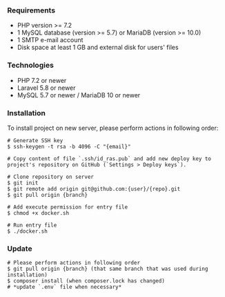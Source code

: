 ### Requirements



* PHP version >= 7.2
* 1 MySQL database (version >= 5.7) or MariaDB (version >= 10.0)
* 1 SMTP e-mail account
* Disk space at least 1 GB and external disk for users' files

### Technologies

* PHP 7.2 or newer
* Laravel 5.8 or newer
* MySQL 5.7 or newer / MariaDB 10 or newer

### Installation

To install project on new server, please perform actions in following order:

```$xslt
# Generate SSH key
$ ssh-keygen -t rsa -b 4096 -C "{email}"

# Copy content of file `.ssh/id_ras.pub` and add new deploy key to project's repository on GitHub (`Settings > Deploy keys`).

# Clone repository on server
$ git init
$ git remote add origin git@github.com:{user}/{repo}.git
$ git pull origin {branch}

# Add execute permission for entry file
$ chmod +x docker.sh

# Run entry file
$ ./docker.sh
```

### Update

```$xslt
# Please perform actions in following order
$ git pull origin {branch} (that same branch that was used during installation)
$ composer install (when composer.lock has changed)
# *update `.env` file when necessary*
```
